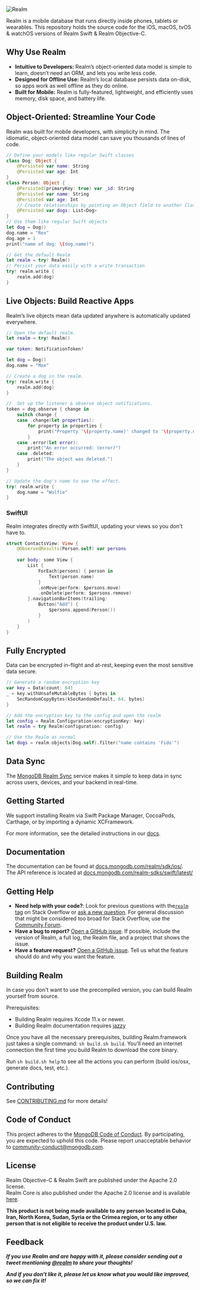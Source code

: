 ![Realm](https://github.com/realm/realm-cocoa/raw/master/logo.png)

Realm is a mobile database that runs directly inside phones, tablets or wearables.
This repository holds the source code for the iOS, macOS, tvOS & watchOS versions of Realm Swift & Realm Objective-C.

## Why Use Realm

* **Intuitive to Developers:** Realm’s object-oriented data model is simple to learn, doesn’t need an ORM, and lets you write less code.
* **Designed for Offline Use:** Realm’s local database persists data on-disk, so apps work as well offline as they do online.
* **Built for Mobile:** Realm is fully-featured, lightweight, and efficiently uses memory, disk space, and battery life.

## Object-Oriented: Streamline Your Code

Realm was built for mobile developers, with simplicity in mind. The idiomatic, object-oriented data model can save you thousands of lines of code.

```swift
// Define your models like regular Swift classes
class Dog: Object {
    @Persisted var name: String
    @Persisted var age: Int
}
class Person: Object {
    @Persisted(primaryKey: true) var _id: String
    @Persisted var name: String
    @Persisted var age: Int
    // Create relationships by pointing an Object field to another Class
    @Persisted var dogs: List<Dog>
}
// Use them like regular Swift objects
let dog = Dog()
dog.name = "Rex"
dog.age = 1
print("name of dog: \(dog.name)")

// Get the default Realm
let realm = try! Realm()
// Persist your data easily with a write transaction 
try! realm.write {
    realm.add(dog)
}
```
## Live Objects: Build Reactive Apps
Realm’s live objects mean data updated anywhere is automatically updated everywhere.
```swift
// Open the default realm.
let realm = try! Realm()

var token: NotificationToken?

let dog = Dog()
dog.name = "Max"

// Create a dog in the realm.
try! realm.write {
    realm.add(dog)
}

//  Set up the listener & observe object notifications.
token = dog.observe { change in
    switch change {
    case .change(let properties):
        for property in properties {
            print("Property '\(property.name)' changed to '\(property.newValue!)'");
        }
    case .error(let error):
        print("An error occurred: (error)")
    case .deleted:
        print("The object was deleted.")
    }
}

// Update the dog's name to see the effect.
try! realm.write {
    dog.name = "Wolfie"
}
```
### SwiftUI
Realm integrates directly with SwiftUI, updating your views so you don't have to.
```swift
struct ContactsView: View {
    @ObservedResults(Person.self) var persons
    
    var body: some View {
        List {
            ForEach(persons) { person in
                Text(person.name)
            }
            .onMove(perform: $persons.move)
            .onDelete(perform: $persons.remove)
        }.navigationBarItems(trailing:
            Button("Add") {
                $persons.append(Person())
            }
        )
    }
}
```

## Fully Encrypted
Data can be encrypted in-flight and at-rest, keeping even the most sensitive data secure.
```swift
// Generate a random encryption key
var key = Data(count: 64)
_ = key.withUnsafeMutableBytes { bytes in
    SecRandomCopyBytes(kSecRandomDefault, 64, bytes)
}

// Add the encryption key to the config and open the realm
let config = Realm.Configuration(encryptionKey: key)
let realm = try Realm(configuration: config)

// Use the Realm as normal
let dogs = realm.objects(Dog.self).filter("name contains 'Fido'")
```
## Data Sync
The [MongoDB Realm Sync](https://www.mongodb.com/realm/mobile/sync) service makes it simple to keep data in sync across users, devices, and your backend in real-time.

## Getting Started

We support installing Realm via Swift Package Manager, CocoaPods, Carthage, or by importing a dynamic XCFramework.

For more information, see the detailed instructions in our [docs](https://docs.mongodb.com/realm/sdk/ios/install/).

## Documentation

The documentation can be found at [docs.mongodb.com/realm/sdk/ios/](https://docs.mongodb.com/realm/sdk/ios/).  
The API reference is located at [docs.mongodb.com/realm-sdks/swift/latest/](https://docs.mongodb.com/realm-sdks/swift/latest/)

## Getting Help

- **Need help with your code?**: Look for previous questions with the[`realm` tag](https://stackoverflow.com/questions/tagged/realm?sort=newest) on Stack Overflow or [ask a new question](https://stackoverflow.com/questions/ask?tags=realm). For general discussion that might be considered too broad for Stack Overflow, use the [Community Forum](https://developer.mongodb.com/community/forums/tags/c/realm-sdks/58/swift/).
- **Have a bug to report?** [Open a GitHub issue](https://github.com/realm/realm-cocoa/issues/new). If possible, include the version of Realm, a full log, the Realm file, and a project that shows the issue.
- **Have a feature request?** [Open a GitHub issue](https://github.com/realm/realm-cocoa/issues/new). Tell us what the feature should do and why you want the feature.

## Building Realm

In case you don't want to use the precompiled version, you can build Realm yourself from source.

Prerequisites:

* Building Realm requires Xcode 11.x or newer.
* Building Realm documentation requires [jazzy](https://github.com/realm/jazzy)

Once you have all the necessary prerequisites, building Realm.framework just takes a single command: `sh build.sh build`. You'll need an internet connection the first time you build Realm to download the core binary.

Run `sh build.sh help` to see all the actions you can perform (build ios/osx, generate docs, test, etc.).

## Contributing

See [CONTRIBUTING.md](CONTRIBUTING.md) for more details!

## Code of Conduct

This project adheres to the [MongoDB Code of Conduct](https://www.mongodb.com/community-code-of-conduct).
By participating, you are expected to uphold this code. Please report
unacceptable behavior to [community-conduct@mongodb.com](mailto:community-conduct@mongodb.com).

## License

Realm Objective-C & Realm Swift are published under the Apache 2.0 license.  
Realm Core is also published under the Apache 2.0 license and is available
[here](https://github.com/realm/realm-core).

**This product is not being made available to any person located in Cuba, Iran,
North Korea, Sudan, Syria or the Crimea region, or to any other person that is
not eligible to receive the product under U.S. law.**

## Feedback

**_If you use Realm and are happy with it, please consider sending out a tweet mentioning [@realm](https://twitter.com/realm) to share your thoughts!_**

**_And if you don't like it, please let us know what you would like improved, so we can fix it!_**

<!--- https://3eaz4mshcd.execute-api.us-east-1.amazonaws.com/prod?s=https://github.com/realm/realm-cocoa#README.md --->
